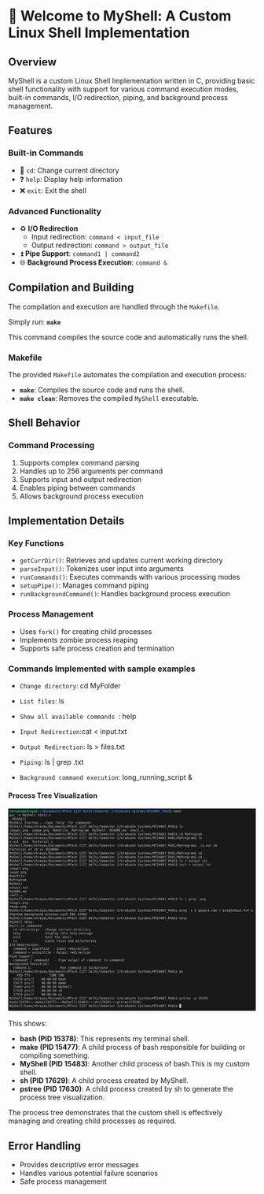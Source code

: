 # 🚀 Welcome to MyShell: A Custom Linux Shell Implementation

## Overview

MyShell is a custom Linux Shell Implementation written in C, providing basic shell functionality with support for various command execution modes, built-in commands, I/O redirection, piping, and background process management.

## Features

### Built-in Commands
- 📁 `cd`: Change current directory
- ❓ `help`: Display help information
- ❌ `exit`: Exit the shell

### Advanced Functionality
- ♻️ **I/O Redirection**
  - Input redirection: `command < input_file`
  - Output redirection: `command > output_file`
- ⏫ **Pipe Support**: `command1 | command2`
- 🌐 **Background Process Execution**: `command &`

## Compilation and Building

The compilation and execution are handled through the `Makefile`. 

Simply run: **`make`**

This command compiles the source code and automatically runs the shell.

### Makefile

The provided `Makefile` automates the compilation and execution process:

- **`make`**: Compiles the source code and runs the shell.
- **`make clean`**: Removes the compiled `MyShell` executable.

## Shell Behavior

### Command Processing
1. Supports complex command parsing
2. Handles up to 256 arguments per command
3. Supports input and output redirection
4. Enables piping between commands
5. Allows background process execution

## Implementation Details

### Key Functions
- `getCurrDir()`: Retrieves and updates current working directory
- `parseInput()`: Tokenizes user input into arguments
- `runCommands()`: Executes commands with various processing modes
- `setupPipe()`: Manages command piping
- `runBackgroundCommand()`: Handles background process execution

### Process Management
- Uses `fork()` for creating child processes
- Implements zombie process reaping
- Supports safe process creation and termination

### Commands Implemented with sample examples

 - `Change directory`: cd MyFolder

 - `List files`: ls

 - `Show all available commands `: help
 
 - `Input Redirection`:cat < input.txt
 
 - `Output Redirection`: ls > files.txt

 - `Piping`: ls | grep .txt

 - `Background command execution`: long_running_script &

#### Process Tree Visualization

![Process Tree Visualization](Pstree_Visualization.png "Process Tree")

This shows:
- **bash (PID 15378)**: This represents my terminal shell.
- **make (PID 15477)**: A child process of bash responsible for building or compiling something.
- **MyShell (PID 15483)**: Another child process of bash.This is my custom shell.
- **sh (PID 17629)**: A child process created by MyShell.
- **pstree (PID 17630)**: A child process created by sh to generate the process tree visualization.

The process tree demonstrates that the custom shell is effectively managing and creating child processes as required.


## Error Handling
- Provides descriptive error messages
- Handles various potential failure scenarios
- Safe process management



